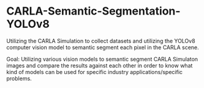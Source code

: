 # CARLA-Semantic-Segmentation-YOLOv8
Utilizing the CARLA Simulation to collect datasets and utilizing the YOLOv8 computer vision model to semantic segment each pixel in the CARLA scene.

Goal: Utilizing various vision models to semantic segment CARLA Simulaton images and compare the results against each other in order to know what kind of models can be used for specific industry applications/specific problems.
